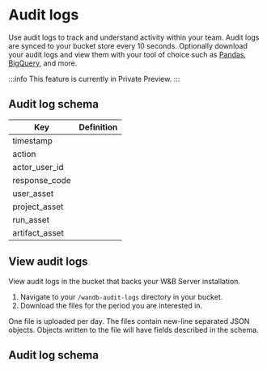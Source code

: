 # Audit logs
Use audit logs to track and understand activity within your team. Audit logs are synced to your bucket store every 10 seconds. Optionally download your audit logs and view them with your tool of choice such as [Pandas](https://pandas.pydata.org/docs/index.html), [BigQuery](https://cloud.google.com/bigquery), and more. 

:::info
This feature is currently in Private Preview.
:::

## Audit log schema

| Key | Definition |
|---------| -------|
|timestamp | |
|action | |
|actor_user_id| |
|response_code | |
|user_asset | |
|project_asset | |
|run_asset||
|artifact_asset||


## View audit logs
View audit logs in the bucket that backs your W&B Server installation.

1. Navigate to your `/wandb-audit-logs` directory in your bucket.
2. Download the files for the period you are interested in.


One file is uploaded per day. The files contain new-line separated JSON objects. Objects written to the file will have fields described in the schema.

## Audit log schema


